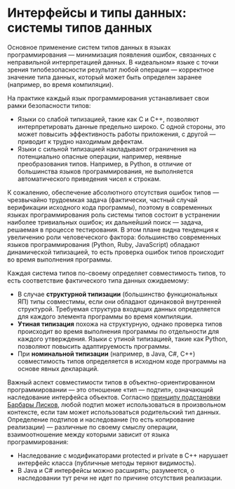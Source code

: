 # Интерфейсы и типы данных: системы типов данных

Основное применение систем типов данных в языках программирования — минимизация появления ошибок, 
связанных с неправильной интерпретацией данных. В «идеальном» языке с точки зрения типобезопасности результат любой операции — 
корректное значение типа данных, который может быть определен заранее (например, во время компиляции).

На практике каждый язык программирования устанавливает свои рамки безопасности типов:

  * Языки со слабой типизацией, такие как C и C++, позволяют интерпретировать данные предельно широко. 
    С одной стороны, это может повысить эффективность работы приложения, с другой — приводит к трудно находимым дефектам.
  * Языки с сильной типизацией накладывают ограничения на потенциально опасные операции, например, 
    неявные преобразования типов. Например, в Python, в отличие от большинства языков программирования, 
    не выполняется автоматического приведения чисел к строкам.

К сожалению, обеспечение абсолютного отсутствия ошибок типов — чрезвычайно трудоемкая задача 
(фактически, частный случай верификации исходного кода программы), поэтому в современных языках программирования 
роль системы типов состоит в устранении наиболее тривиальных ошибок; их дальнейший поиск — задача, решаемая в процессе тестирования. 
В этом плане видна тенденция к увеличению роли человеческого фактора: большинство современных языков программирования 
(Python, Ruby, JavaScript) обладают динамической типизацией, то есть проверка ошибок типов происходит 
во время выполнения программы.

Каждая система типов по-своему определяет совместимость типов, то есть соответствие фактического типа данных ожидаемому:

  * В случае **структурной типизации** (большинство функциональных ЯП) типы совместимы, если они обладают 
    одинаковой внутренней структурой. Требуемая структура входящих данных определяется для каждого элемента программы 
    во время компиляции.
  * **Утиная типизация** похожа на структурную, однако проверка типов происходит во время выполнения программы 
    по отдельности для каждого утверждения. Языки с утиной типизацией, такие как Python, позволяют повысить 
    адаптируемость программы.
  * При **номинальной типизации** (например, в Java, C#, C++) совместимость типов определяется в исходном коде программы 
    на основе явных деклараций.

Важный аспект совместимости типов в объектно-ориентированном программировании — это отношение «тип — подтип», 
означающий наследование интерфейса объектов. Согласно [принципу подстановки Барбары Лисков][1], 
любой подтип может использоваться в произвольном контексте, если там может использоваться родительский тип данных. 
Определение подтипов и наследование (то есть копирование реализации) — различные по своему смыслу операции, 
взаимоотношение между которыми зависит от языка программирования:

  * Наследование с модификаторами protected и private в C++ нарушает интерфейс класса (публичные методы теряют видимость).
  * В Java и C# интерфейсы можно расширять; разумеется, о наследовании тут речи не идет по причине отсутствия реализации.

[1]: https://en.wikipedia.org/wiki/Liskov_substitution_principle

